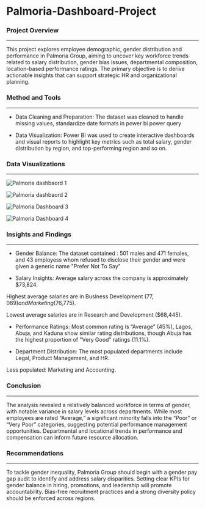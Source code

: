 # Palmoria-Dashboard-Project

### Project Overview
---
This project explores employee demographic, gender distribution and performance in Palmoria Group, aiming to uncover key workforce trends related to salary distribution, gender bias issues,
departmental composition, location-based performance ratings. The primary objective is to derive actionable insights that can support strategic HR and organizational planning.

### Method and Tools
---
- Data Cleaning and Preparation: The dataset was cleaned to handle missing values, standardize date formats in power bi power query

- Data Visualization: Power BI was used to create interactive dashboards and visual reports to highlight key metrics such as total salary, gender distribution by region, and top-performing region and so on.

### Data Visualizations
---
![Palmoria dashbaord 1](https://github.com/user-attachments/assets/530d0c4e-9efc-4edd-a718-df803a8a49a4)

![Palmoria dashbaord 2](https://github.com/user-attachments/assets/91772595-9797-42ea-89a4-e5c4fee5f7d9)

![Palmoria Dashboard 3](https://github.com/user-attachments/assets/e014e120-28c4-41f4-85a0-5b0a567cd26d)

![Palmoria Dashboard 4](https://github.com/user-attachments/assets/0f73d5ad-bc97-450c-a63c-168280ffb1e5)


### Insights and Findings
---
- Gender Balance: The dataset contained : 501 males and 471 females, and 43 employess whom refused to disclose their gender and were given a generic name "Prefer Not To Say"

- Salary Insights: Average salary across the company is approximately $73,824.

Highest average salaries are in Business Development ($77,089) and Marketing ($76,775).

Lowest average salaries are in Research and Development ($68,445).

- Performance Ratings: Most common rating is “Average” (45%), Lagos, Abuja, and Kaduna show similar rating distributions, though Abuja has the highest proportion of "Very Good" ratings (11.1%).

- Department Distribution: The most populated departments include Legal, Product Management, and HR.

Less populated: Marketing and Accounting.

### Conclusion
---
The analysis revealed a relatively balanced workforce in terms of gender, with notable variance in salary levels across departments. While most employees are rated “Average,” a significant minority falls into the “Poor” or “Very Poor” categories, suggesting potential performance management opportunities. Departmental and locational trends in performance and compensation can inform future resource allocation.

### Recommendations
---
To tackle gender inequality, Palmoria Group should begin with a gender pay gap audit to identify and address salary disparities. Setting clear KPIs for gender balance in hiring, promotions, and leadership will promote accountability. Bias-free recruitment practices and a strong diversity policy should be enforced across regions.

